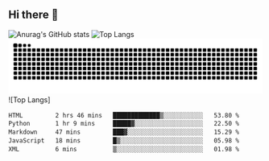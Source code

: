 ## Hi there 👋
![Anurag's GitHub stats](https://github-readme-stats.vercel.app/api?username=CNCoreSteb)
![Top Langs](https://github-readme-stats.vercel.app/api/top-langs/?username=CNCoreSteb)
<picture>
  <source media="(prefers-color-scheme: dark)" srcset="https://raw.githubusercontent.com/CNCoreSteb/CNCoreSteb/output/github-contribution-grid-snake-dark.svg">
  <source media="(prefers-color-scheme: light)" srcset="https://raw.githubusercontent.com/CNCoreSteb/CNCoreSteb/output/github-contribution-grid-snake.svg">
  <img alt="github contribution grid snake animation" src="https://raw.githubusercontent.com/CNCoreSteb/CNCoreSteb/output/github-contribution-grid-snake.svg">
</picture>
![Top Langs]
<!--START_SECTION:waka-->

```txt
HTML         2 hrs 46 mins   █████████████▒░░░░░░░░░░░   53.80 %
Python       1 hr 9 mins     █████▓░░░░░░░░░░░░░░░░░░░   22.50 %
Markdown     47 mins         ███▓░░░░░░░░░░░░░░░░░░░░░   15.29 %
JavaScript   18 mins         █▒░░░░░░░░░░░░░░░░░░░░░░░   05.98 %
XML          6 mins          ▒░░░░░░░░░░░░░░░░░░░░░░░░   01.98 %
```

<!--END_SECTION:waka-->


<!--
**CNCoreSteb/CNCoreSteb** is a ✨ _special_ ✨ repository because its `README.md` (this file) appears on your GitHub profile.

Here are some ideas to get you started:

- 🔭 I’m currently working on ...
- 🌱 I’m currently learning ...
- 👯 I’m looking to collaborate on ...
- 🤔 I’m looking for help with ...
- 💬 Ask me about ...
- 📫 How to reach me: ...
- 😄 Pronouns: ...
- ⚡ Fun fact: ...
-->
